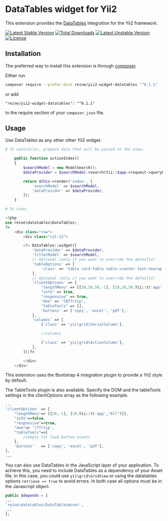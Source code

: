 DataTables widget for Yii2
===========================
This extension provides the [DataTables](https://github.com/DataTables/DataTables) integration for the Yii2 framework.

[![Latest Stable Version](https://poser.pugx.org/reine/yii2-widget-datatables/v/stable)](https://packagist.org/packages/reine/yii2-widget-datatables) [![Total Downloads](https://poser.pugx.org/reine/yii2-widget-datatables/downloads)](https://packagist.org/packages/reine/yii2-widget-datatables) [![Latest Unstable Version](https://poser.pugx.org/reine/yii2-widget-datatables/v/unstable)](https://packagist.org/packages/reine/yii2-widget-datatables) [![License](https://poser.pugx.org/reine/yii2-widget-datatables/license)](https://packagist.org/packages/reine/yii2-widget-datatables)

Installation
------------

The preferred way to install this extension is through [composer](http://getcomposer.org/download/).

Either run

```bash
composer require --prefer-dist reine/yii2-widget-datatables "^0.1.1"
```

or add

```
"reine/yii2-widget-datatables": "^0.1.1"
```

to the require section of your `composer.json` file.

Usage
-----
Use DataTables as any other other Yii2 widget.

```php
# In controller, prepare data that will be passed to the view:

    public function actionIndex()
    {
        $searchModel = new ModelSearch();
        $dataProvider = $searchModel->search(Yii::$app->request->queryParams, $this->_pageSize);

        return $this->render('index', [
            'searchModel' => $searchModel,
            'dataProvider' => $dataProvider,
        ]);
    }

# In view:

<?php
use reine\datatables\DataTables;
?>
    <div class="row">
        <div class="col-12">

        <?= DataTables::widget([
            'dataProvider' => $dataProvider,
            'filterModel' => $searchModel,
            // Optional (only if you want to override the defaults)
            'tableOptions' => [
                'class' => 'table card-table table-vcenter text-nowrap datatable',
            ],
            // Optional (only if you want to override the defaults)
            'clientOptions' => [
                "lengthMenu" => [[10,20,50,-1], [10,20,50,Yii::t('app',"All")]],
                "info" => true,
                "responsive" => true, 
                "dom" => 'lBfTrtip',
                "tableTools" => [],
                'buttons' => ['copy', 'excel', 'pdf'],
            ],
            'columns' => [
                ['class' => 'yii\grid\SerialColumn'],

                //columns

                ['class' => 'yii\grid\ActionColumn'],
            ],
        ]);?>

        </div>
    </div>
```
This extension uses the Bootstrap 4 integration plugin to provide a Yii2 style by default.

The TableTools plugin is also available. Specify the DOM and the tableTools settings in the clientOptions array as the following example.

```php
...
'clientOptions' => [
    "lengthMenu"=> [[20,-1], [20,Yii::t('app',"All")]],
    "info"=>false,
    "responsive"=>true, 
    "dom"=> 'lfTrtip',
    "tableTools"=>[
        //empty for load button assets
    ],
    'buttons'   => ['copy', 'excel', 'pdf'],
],
...
```

You can also use DataTables in the JavaScript layer of your application. To achieve this, you need to include DataTables as a dependency of your Asset file. In this case, you could use `yii\grid\GridView` or using the datatables options `retrieve => true` to avoid errors. In both case all options must be in the Javascript object.

```php
public $depends = [
...
'reine\datatables\DataTablesAsset',
...
];
```

